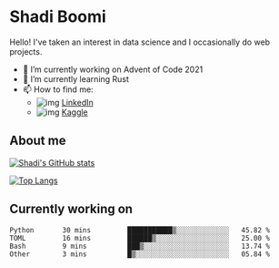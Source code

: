 # Shadi Boomi

Hello! I've taken an interest in data science and I occasionally do web projects.

- 🔭 I’m currently working on Advent of Code 2021
- 🌱 I’m currently learning Rust
- 📫 How to find me: 
  - ![img](https://www.linkedin.com/favicon.ico) [LinkedIn](https://www.linkedin.com/in/shadiboomi/)
  - ![img](https://www.kaggle.com/static/images/favicon.ico) [Kaggle](https://www.kaggle.com/sboomi)

##  About me

[![Shadi's GitHub stats](https://github-readme-stats.vercel.app/api?username=sboomi&show_icons=true&theme=radical)](https://github.com/anuraghazra/github-readme-stats)

[![Top Langs](https://github-readme-stats.vercel.app/api/top-langs/?username=sboomi&layout=compact&theme=default)](https://github.com/anuraghazra/github-readme-stats)

## Currently working on

<!--START_SECTION:waka-->

```text
Python       30 mins         ███████████▒░░░░░░░░░░░░░   45.82 %
TOML         16 mins         ██████▒░░░░░░░░░░░░░░░░░░   25.00 %
Bash         9 mins          ███▒░░░░░░░░░░░░░░░░░░░░░   13.74 %
Other        3 mins          █▒░░░░░░░░░░░░░░░░░░░░░░░   05.84 %
```

<!--END_SECTION:waka-->
